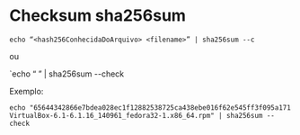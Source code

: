 # Checksum sha256sum

`echo “<hash256ConhecidaDoArquivo> <filename>” | sha256sum --c`

ou

`echo “<hash256ConhecidaDoArquivo>  <filename>” | sha256sum --check

Exemplo:

`echo "65644342866e7bdea028ec1f12882538725ca438ebe016f62e545ff3f095a171 VirtualBox-6.1-6.1.16_140961_fedora32-1.x86_64.rpm" | sha256sum --check`
